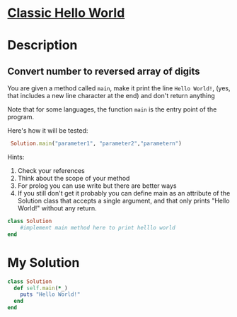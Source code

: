 # [Classic Hello World](https://www.codewars.com/kata/57036f007fd72e3b77000023)

# Description
## Convert number to reversed array of digits
You are given a method called `main`, make it print the line `Hello World!`, (yes, that includes a new line character at
the end) and don't return anything

Note that for some languages, the function `main` is the entry point of the program.

Here's how it will be tested:

```ruby
 Solution.main("parameter1", "parameter2","parametern")
```

Hints:
1. Check your references
2. Think about the scope of your method
3. For prolog you can use write but there are better ways
4. If you still don't get it probably you can define main as an attribute of the Solution class that accepts a single 
argument, and that only prints "Hello World!" without any return.

```ruby
class Solution
    #implement main method here to print helllo world
end
```

# My Solution
```ruby
class Solution
  def self.main(*_)
    puts "Hello World!"
  end
end
```
